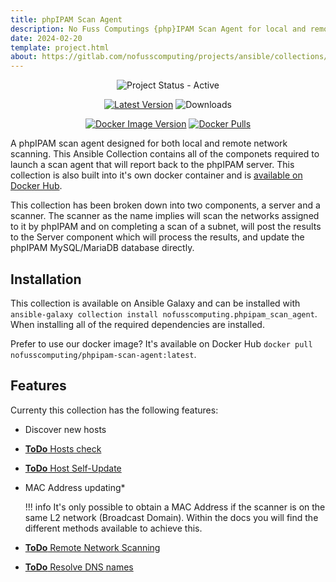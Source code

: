 ```yaml
---
title: phpIPAM Scan Agent
description: No Fuss Computings {php}IPAM Scan Agent for local and remote networks
date: 2024-02-20
template: project.html
about: https://gitlab.com/nofusscomputing/projects/ansible/collections/phpipam_scan_agent
---
```


<span align="center">

![Project Status - Active](https://img.shields.io/badge/Project%20Status-Active-green?logo=gitlab&style=plastic)

[![Latest Version](https://img.shields.io/badge/dynamic/json?url=https%3A%2F%2Fgalaxy.ansible.com%2Fapi%2Fv3%2Fplugin%2Fansible%2Fcontent%2Fpublished%2Fcollections%2Findex%2Fnofusscomputing%2Fphp_scan_agent%2F&query=%24.highest_version.version&style=plastic&logo=ansible&logoColor=white&label=Latest%20Release&labelColor=black&color=cyan)](https://galaxy.ansible.com/ui/repo/published/nofusscomputing/ci_test_collection/)
![Downloads](https://img.shields.io/badge/dynamic/json?url=https%3A%2F%2Fgalaxy.ansible.com%2Fapi%2Fv3%2Fplugin%2Fansible%2Fcontent%2Fpublished%2Fcollections%2Findex%2Fnofusscomputing%2Fphp_scan_agent%2F&query=%24.download_count&style=plastic&logo=ansible&logoColor=white&label=Downloads&labelColor=black&color=cyan)

[![Docker Image Version](https://img.shields.io/docker/v/nofusscomputing/phpipam-scan-agent?sort=semver&style=plastic&logo=docker&logoColor=0db7ed&color=0db7ed&label=Latest%20Release)](https://hub.docker.com/r/nofusscomputing/phpipam-scan-agent)
[![Docker Pulls](https://img.shields.io/docker/pulls/nofusscomputing/phpipam-scan-agent?style=plastic&logo=docker&logoColor=0db7ed&color=0db7ed)](https://hub.docker.com/r/nofusscomputing/phpipam-scan-agent)


</span>

A phpIPAM scan agent designed for both local and remote network scanning. This Ansible Collection contains all of the componets required to launch a scan agent that will report back to the phpIPAM server. This collection is also built into it's own docker container and is [available on Docker Hub](https://hub.docker.com/r/nofusscomputing/phpipam-scan-agent).

This collection has been broken down into two components, a server and a scanner. The scanner as the name implies will scan the networks assigned to it by phpIPAM and on completing a scan of a subnet, will post the results to the Server component which will process the results, and update the phpIPAM MySQL/MariaDB database directly.


## Installation

This collection is available on Ansible Galaxy and can be installed with `ansible-galaxy collection install nofusscomputing.phpipam_scan_agent`. When installing all of the required dependencies are installed.

Prefer to use our docker image? It's available on Docker Hub `docker pull nofusscomputing/phpipam-scan-agent:latest`.


## Features

Currenty this collection has the following features:

- Discover new hosts

- [**ToDo** Hosts check](https://gitlab.com/nofusscomputing/projects/ansible/collections/phpipam_scan_agent/-/issues/3)

- [**ToDo** Host Self-Update](https://gitlab.com/nofusscomputing/projects/ansible/collections/phpipam_scan_agent/-/issues/2)

- MAC Address updating*

    !!! info
        It's only possible to obtain a MAC Address if the scanner is on the same L2 network (Broadcast Domain). Within the docs you will find the different methods available to achieve this.

- [**ToDo** Remote Network Scanning](https://gitlab.com/nofusscomputing/projects/ansible/collections/phpipam_scan_agent/-/issues/1)

- [**ToDo** Resolve DNS names](https://gitlab.com/nofusscomputing/projects/ansible/collections/phpipam_scan_agent/-/issues/4)
